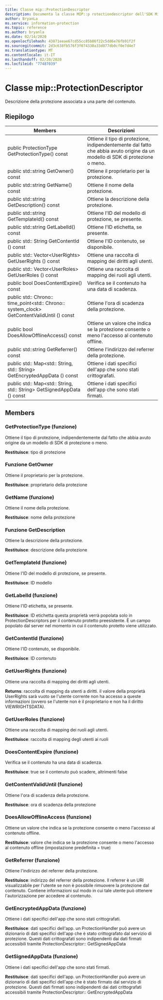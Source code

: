 ```yaml
---
title: Classe mip::ProtectionDescriptor
description: Documenta la classe MIP::p rotectiondescriptor dell'SDK Microsoft Information Protection (MIP).
author: BryanLa
ms.service: information-protection
ms.topic: reference
ms.author: bryanla
ms.date: 02/14/2020
ms.openlocfilehash: 43871eeae67cd55cc85b06f22c5dd6e76fb91f2f
ms.sourcegitcommit: 2d3c638fb576f3f074330a33d077db0cf0e7d4e7
ms.translationtype: MT
ms.contentlocale: it-IT
ms.lasthandoff: 02/20/2020
ms.locfileid: "77487039"
---
```

# <a name="class-mipprotectiondescriptor"></a>Classe mip::ProtectionDescriptor 
Descrizione della protezione associata a una parte del contenuto.
  
## <a name="summary"></a>Riepilogo
 Members                        | Descrizioni                                
--------------------------------|---------------------------------------------
public ProtectionType GetProtectionType() const  |  Ottiene il tipo di protezione, indipendentemente dal fatto che abbia avuto origine da un modello di SDK di protezione o meno.
public std::string GetOwner() const  |  Ottiene il proprietario per la protezione.
public std::string GetName() const  |  Ottiene il nome della protezione.
public std::string GetDescription() const  |  Ottiene la descrizione della protezione.
public std::string GetTemplateId() const  |  Ottiene l'ID del modello di protezione, se presente.
public std::string GetLabelId() const  |  Ottiene l'ID etichetta, se presente.
public std:: String GetContentId () const  |  Ottiene l'ID contenuto, se disponibile.
public std:: Vector\<UserRights\> GetUserRights () const  |  Ottiene una raccolta di mapping dei diritti agli utenti.
public std:: Vector\<UserRoles\> GetUserRoles () const  |  Ottiene una raccolta di mapping dei ruoli agli utenti.
public bool DoesContentExpire() const  |  Verifica se il contenuto ha una data di scadenza.
public std:: Chrono:: time_point\<std:: Chrono:: system_clock\> GetContentValidUntil () const  |  Ottiene l'ora di scadenza della protezione.
public bool DoesAllowOfflineAccess() const  |  Ottiene un valore che indica se la protezione consente o meno l'accesso al contenuto offline.
public std::string GetReferrer() const  |  Ottiene l'indirizzo del referrer della protezione.
public std:: Map\<std:: String, std:: String\> GetEncryptedAppData () const  |  Ottiene i dati specifici dell'app che sono stati crittografati.
public std:: Map\<std:: String, std:: String\> GetSignedAppData () const  |  Ottiene i dati specifici dell'app che sono stati firmati.
  
## <a name="members"></a>Members
  
### <a name="getprotectiontype-function"></a>GetProtectionType (funzione)
Ottiene il tipo di protezione, indipendentemente dal fatto che abbia avuto origine da un modello di SDK di protezione o meno.

  
**Restituisce**: tipo di protezione
  
### <a name="getowner-function"></a>Funzione GetOwner
Ottiene il proprietario per la protezione.

  
**Restituisce**: proprietario della protezione
  
### <a name="getname-function"></a>GetName (funzione)
Ottiene il nome della protezione.

  
**Restituisce**: nome della protezione
  
### <a name="getdescription-function"></a>Funzione GetDescription
Ottiene la descrizione della protezione.

  
**Restituisce**: descrizione della protezione
  
### <a name="gettemplateid-function"></a>GetTemplateId (funzione)
Ottiene l'ID del modello di protezione, se presente.

  
**Restituisce**: ID modello
  
### <a name="getlabelid-function"></a>GetLabelId (funzione)
Ottiene l'ID etichetta, se presente.

  
**Restituisce**: ID etichetta questa proprietà verrà popolata solo in ProtectionDescriptors per il contenuto protetto preesistente. È un campo popolato dal server nel momento in cui il contenuto protetto viene utilizzato.
  
### <a name="getcontentid-function"></a>GetContentId (funzione)
Ottiene l'ID contenuto, se disponibile.

  
**Restituisce**: ID contenuto
  
### <a name="getuserrights-function"></a>GetUserRights (funzione)
Ottiene una raccolta di mapping dei diritti agli utenti.

  
**Returns**: raccolta di mapping da utenti a diritti. il valore della proprietà UserRights sarà vuoto se l'utente corrente non ha accesso a queste informazioni (ovvero se l'utente non è il proprietario e non ha il diritto VIEWRIGHTSDATA).
  
### <a name="getuserroles-function"></a>GetUserRoles (funzione)
Ottiene una raccolta di mapping dei ruoli agli utenti.

  
**Restituisce**: raccolta di mapping degli utenti ai ruoli
  
### <a name="doescontentexpire-function"></a>DoesContentExpire (funzione)
Verifica se il contenuto ha una data di scadenza.

  
**Restituisce**: true se il contenuto può scadere, altrimenti false
  
### <a name="getcontentvaliduntil-function"></a>GetContentValidUntil (funzione)
Ottiene l'ora di scadenza della protezione.

  
**Restituisce**: ora di scadenza della protezione
  
### <a name="doesallowofflineaccess-function"></a>DoesAllowOfflineAccess (funzione)
Ottiene un valore che indica se la protezione consente o meno l'accesso al contenuto offline.

  
**Restituisce**: valore che indica se la protezione consente o meno l'accesso al contenuto offline (impostazione predefinita = true)
  
### <a name="getreferrer-function"></a>GetReferrer (funzione)
Ottiene l'indirizzo del referrer della protezione.

  
**Restituisce**: indirizzo del referrer della protezione. Il referrer è un URI visualizzabile per l'utente se non è possibile rimuovere la protezione dal contenuto. Contiene informazioni sul modo in cui tale utente può ottenere l'autorizzazione per accedere al contenuto.
  
### <a name="getencryptedappdata-function"></a>GetEncryptedAppData (funzione)
Ottiene i dati specifici dell'app che sono stati crittografati.

  
**Restituisce**: dati specifici dell'app. un ProtectionHandler può avere un dizionario di dati specifici dell'app che è stato crittografato dal servizio di protezione. Questi dati crittografati sono indipendenti dai dati firmati accessibili tramite ProtectionDescriptor:: GetSignedAppData
  
### <a name="getsignedappdata-function"></a>GetSignedAppData (funzione)
Ottiene i dati specifici dell'app che sono stati firmati.

  
**Restituisce**: dati specifici dell'app. un ProtectionHandler può avere un dizionario di dati specifici dell'app che è stato firmato dal servizio di protezione. Questi dati firmati sono indipendenti dai dati crittografati accessibili tramite ProtectionDescriptor:: GetEncryptedAppData